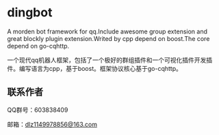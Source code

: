 # dingbot

A morden bot framework for qq.Include awesome group extension and great blockly plugin extension.Writed by cpp depend on boost.The core depend on go-cqhttp.

一个现代qq机器人框架，包括了一个极好的群组插件和一个可视化插件开发插件。编写语言为cpp，基于boost。框架协议核心基于go-cqhttp。

## 联系作者

QQ群号：603838409

邮箱：dlz1149978856@163.com
